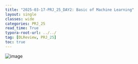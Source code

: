 ```yaml
---
title: "2025-03-17-PRJ_25_DAY2: Basic of Machine Learning"
layout: single
classes: wide
categories: PRJ_25
read_time: True
typora-root-url: ../../
tag: [DLReview, PRJ_25]
toc: true 
---
```

![image](https://github.com/user-attachments/assets/c17e4d10-30d6-416d-b4c1-a529b7b9a902)


